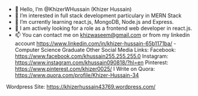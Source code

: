 - 👋 Hello, I’m @KhizerWHussain (Khizer Hussain)
- 👀 I’m interested in full stack development particulary in MERN Stack
- 🌱 I’m currently learning react.js, MongoDB, Node.js and Express.
- 💞️ I am actively looking for a role as a frontend web developer in react.js.
- 📫 You can contact me on khizwaseem@gmail.com or from my linkedin account https://www.linkedin.com/in/khizer-hussain-65b1171ba/
-Computer Science Graduate
Other Social Media Links:
Facebook: https://www.facebook.com/khussain255.255.255.0
Instagram: https://www.instagram.com/khussain090818/?hl=en
Pinterest: https://www.pinterest.com/khizer0025/
I Write on Quora: https://www.quora.com/profile/Khizer-Hussain-34

Wordpress Site: https://khizerhussain43769.wordpress.com/

<!---
KhizerWHussain/KhizerWHussain is a ✨ special ✨ repository because its `README.md` (this file) appears on your GitHub profile.
You can click the Preview link to take a look at your changes.
--->

